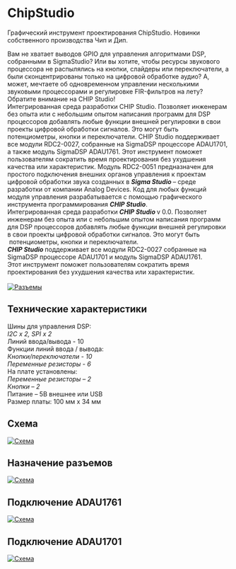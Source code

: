 # ChipStudio
Графический инструмент проектирования ChipStudio. Новинки собственного производства Чип и Дип. 

Вам не хватает выводов GPIO для управления алгоритмами DSP, собранными в SigmaStudio? Или вы хотите, чтобы ресурсы звукового процессора не распылялись на кнопки, слайдеры или переключатели, а были сконцентрированы только на цифровой обработке аудио? А, может, мечтаете об одновременном управлении несколькими звуковыми процессорами и регулировке FIR-фильтров на лету? 
Обратите внимание на CHIP Studio!  
Интегрированная среда разработки CHIP Studio. Позволяет инженерам без опыта или с небольшим опытом написания программ для DSP процессоров добавлять любые функции внешней регулировки в свои проекты цифровой обработки сигналов. Это могут быть потенциометры, кнопки и переключатели.
CHIP Studio поддерживает все модули RDC2-0027, собранные на SigmaDSP процессоре ADAU1701, а также модуль SigmaDSP ADAU1761.
Этот инструмент поможет пользователям сократить время проектирования без ухудшения качества или характеристик.
Модуль RDC2-0051 предназначен для простого подключения внешних органов управления к проектам цифровой обработки звука созданных в <strong><em>Sigma Studio </em></strong>&ndash; среде разработки от компании Analog Devices. Код для любых функций модуля управления разрабатывается с помощью графического инструмента программирования <strong><em>CHIP Studio</em></strong>.<br />
Интегрированная среда разработки <strong><em>CHIP Studio </em></strong>v 0.0. Позволяет инженерам без опыта или с небольшим опытом написания программ для DSP процессоров добавлять любые функции внешней регулировки в свои проекты цифровой обработки сигналов. Это могут быть &nbsp;потенциометры, кнопки и переключатели.<br />
<strong><em>CHIP Studio </em></strong>поддерживает все модули RDC2-0027 собранные на SigmaDSP процессоре ADAU1701 и модуль SigmaDSP ADAU1761.<br />
Этот инструмент поможет пользователям сократить время проектирования без ухудшения качества или характеристик.<br />
<br />
<a class="galery" href="https://static.chipdip.ru/lib/276/DOC005276872.jpg"><img alt="Разъемы" src="https://static.chipdip.ru/lib/276/DOC005276873.jpg" /></a>
<h2>Технические характеристики</h2>
Шины для управления DSP:<br />
<em>I2C x 2, SPI x 2</em><br />
Линий ввода/вывода&nbsp;- 10<br />
Функции линий ввода / вывода:<br />
<em>Кнопки/переключатели - 10</em><br />
<em>Переменные резисторы - 6</em><br />
На плате установлены:<br />
<em>Переменные резисторы &ndash; 2<br />
Кнопки &ndash; 2</em><br />
Питание &ndash; 5В внешнее или USB<br />
Размер платы: 100 мм х 34 мм
<h2>Схема</h2>
<p><a class="galery" href="https://static.chipdip.ru/lib/279/DOC005279118.png"><img alt="Схема" src="https://static.chipdip.ru/lib/279/DOC005279119.png" /></a></p>

<h2>Назначение разъемов</h2>

<p><a class="galery" href="https://static.chipdip.ru/lib/279/DOC005279136.png"><img alt="Схема" src="https://static.chipdip.ru/lib/279/DOC005279137.png" /></a></p>

<h2>Подключение ADAU1761</h2>
<p><a class="galery" href="https://static.chipdip.ru/lib/294/DOC005294277.jpg"><img alt="Схема" src="https://static.chipdip.ru/lib/294/DOC005294278.jpg" /></a></p>
<h2>Подключение ADAU1701</h2>
<p><a class="galery" href="https://static.chipdip.ru/lib/294/DOC005294307.jpg"><img alt="Схема" src="https://static.chipdip.ru/lib/294/DOC005294308.jpg" /></a></p>
